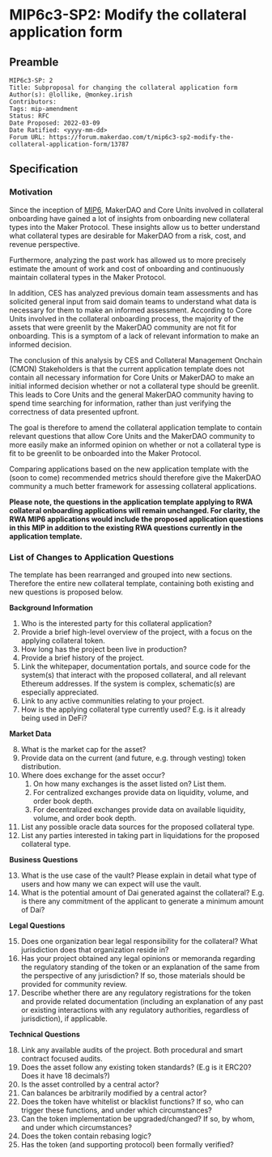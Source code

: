 # MIP6c3-SP2: Modify the collateral application form

## Preamble

```
MIP6c3-SP: 2
Title: Subproposal for changing the collateral application form
Author(s): @lollike, @monkey.irish
Contributors:
Tags: mip-amendment
Status: RFC
Date Proposed: 2022-03-09
Date Ratified: <yyyy-mm-dd>
Forum URL: https://forum.makerdao.com/t/mip6c3-sp2-modify-the-collateral-application-form/13787
```

## Specification


### Motivation

Since the inception of [MIP6](https://mips.makerdao.com/mips/details/MIP6), MakerDAO and Core Units involved in collateral onboarding have gained a lot of insights from onboarding new collateral types into the Maker Protocol. These insights allow us to better understand what collateral types are desirable for MakerDAO from a risk, cost, and revenue perspective.

Furthermore, analyzing the past work has allowed us to more precisely estimate the amount of work and cost of onboarding and continuously maintain collateral types in the Maker Protocol.

In addition, CES has analyzed previous domain team assessments and has solicited general input from said domain teams to understand what data is necessary for them to make an informed assessment. According to Core Units involved in the collateral onboarding process, the majority of the assets that were greenlit by the MakerDAO community are not fit for onboarding. This is a symptom of a lack of relevant information to make an informed decision.

The conclusion of this analysis by CES and Collateral Management Onchain (CMON) Stakeholders is that the current application template does not contain all necessary information for Core Units or MakerDAO to make an initial informed decision whether or not a collateral type should be greenlit. This leads to Core Units and the general MakerDAO community having to spend time searching for information, rather than just verifying the correctness of data presented upfront.

The goal is therefore to amend the collateral application template to contain relevant questions that allow Core Units and the MakerDAO community to more easily make an informed opinion on whether or not a collateral type is fit to be greenlit to be onboarded into the Maker Protocol.

Comparing applications based on the new application template with the (soon to come) recommended metrics should therefore give the MakerDAO community a much better framework for assessing collateral applications.

**Please note, the questions in the application template applying to RWA collateral onboarding applications will remain unchanged. For clarity, the RWA MIP6 applications would include the proposed application questions in this MIP in addition to the existing RWA questions currently in the application template.**

### List of Changes to Application Questions

The template has been rearranged and grouped into new sections. Therefore the entire new collateral template, containing both existing and new questions is proposed below.

**Background Information**

1. Who is the interested party for this collateral application?
2. Provide a brief high-level overview of the project, with a focus on the applying collateral token.
3. How long has the project been live in production?
4. Provide a brief history of the project.
5. Link the whitepaper, documentation portals, and source code for the system(s) that interact with the proposed collateral, and all relevant Ethereum addresses. If the system is complex, schematic(s) are especially appreciated.
6. Link to any active communities relating to your project.
7. How is the applying collateral type currently used? E.g. is it already being used in DeFi?

**Market Data**

8. What is the market cap for the asset?
9. Provide data on the current (and future, e.g. through vesting) token distribution.
10. Where does exchange for the asset occur?
    1. On how many exchanges is the asset listed on? List them.
    2. For centralized exchanges provide data on liquidity, volume, and order book depth.
    3. For decentralized exchanges provide data on available liquidity, volume, and order book depth.
11. List any possible oracle data sources for the proposed collateral type.
12. List any parties interested in taking part in liquidations for the proposed collateral type.

**Business Questions**

13. What is the use case of the vault? Please explain in detail what type of users and how many we can expect will use the vault.
14. What is the potential amount of Dai generated against the collateral? E.g. is there any commitment of the applicant to generate a minimum amount of Dai?

**Legal Questions**

15. Does one organization bear legal responsibility for the collateral? What jurisdiction does that organization reside in?
16. Has your project obtained any legal opinions or memoranda regarding the regulatory standing of the token or an explanation of the same from the perspective of any jurisdiction? If so, those materials should be provided for community review.
17. Describe whether there are any regulatory registrations for the token and provide related documentation (including an explanation of any past or existing interactions with any regulatory authorities, regardless of jurisdiction), if applicable.

**Technical Questions**

18. Link any available audits of the project. Both procedural and smart contract focused audits.
19. Does the asset follow any existing token standards? (E.g is it ERC20? Does it have 18 decimals?)
20. Is the asset controlled by a central actor?
21. Can balances be arbitrarily modified by a central actor?
22. Does the token have whitelist or blacklist functions? If so, who can trigger these functions, and under which circumstances?
23. Can the token implementation be upgraded/changed? If so, by whom, and under which circumstances?
24. Does the token contain rebasing logic?
25. Has the token (and supporting protocol) been formally verified?
